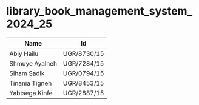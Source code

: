 # library_book_management_system_2024_25
| Name                       | Id                       |
|----------------------------|--------------------------|
|Abiy Hailu                  | UGR/8730/15              |
|Shmuye Ayalneh              | UGR/7284/15              |
|Siham Sadik                 | UGR/0794/15              |
|Tinania Tigneh              | UGR/8453/15              |
|Yabtsega Kinfe              | UGR/2887/15              |
